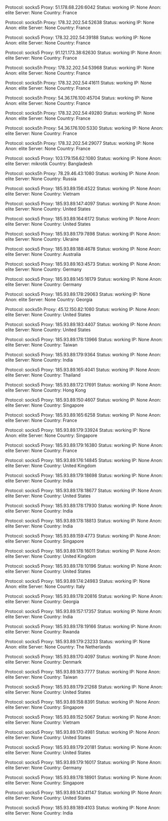 Protocol: socks5
Proxy: 51.178.68.226:6042
Status: working
IP: None
Anon: elite
Server: None
Country: France

Protocol: socks5h
Proxy: 178.32.202.54:52638
Status: working
IP: None
Anon: elite
Server: None
Country: France

Protocol: socks5
Proxy: 178.32.202.54:39188
Status: working
IP: None
Anon: elite
Server: None
Country: France

Protocol: socks5
Proxy: 91.121.173.38:62630
Status: working
IP: None
Anon: elite
Server: None
Country: France

Protocol: socks5h
Proxy: 178.32.202.54:53968
Status: working
IP: None
Anon: elite
Server: None
Country: France

Protocol: socks5h
Proxy: 178.32.202.54:41611
Status: working
IP: None
Anon: elite
Server: None
Country: France

Protocol: socks5h
Proxy: 54.36.176.100:45704
Status: working
IP: None
Anon: elite
Server: None
Country: France

Protocol: socks5h
Proxy: 178.32.202.54:49280
Status: working
IP: None
Anon: elite
Server: None
Country: France

Protocol: socks5h
Proxy: 54.36.176.100:5330
Status: working
IP: None
Anon: elite
Server: None
Country: France

Protocol: socks5h
Proxy: 178.32.202.54:29077
Status: working
IP: None
Anon: elite
Server: None
Country: France

Protocol: socks5
Proxy: 103.179.156.62:1080
Status: working
IP: None
Anon: elite
Server: mikrotik
Country: Bangladesh

Protocol: socks5h
Proxy: 78.29.46.43:1080
Status: working
IP: None
Anon: elite
Server: None
Country: Russia

Protocol: socks5
Proxy: 185.93.89.156:4522
Status: working
IP: None
Anon: elite
Server: None
Country: Vietnam

Protocol: socks5
Proxy: 185.93.89.147:4097
Status: working
IP: None
Anon: elite
Server: None
Country: United States

Protocol: socks5
Proxy: 185.93.89.164:6172
Status: working
IP: None
Anon: elite
Server: None
Country: United States

Protocol: socks5
Proxy: 185.93.89.179:7898
Status: working
IP: None
Anon: elite
Server: None
Country: Ukraine

Protocol: socks5
Proxy: 185.93.89.188:4678
Status: working
IP: None
Anon: elite
Server: None
Country: Australia

Protocol: socks5
Proxy: 185.93.89.163:4573
Status: working
IP: None
Anon: elite
Server: None
Country: Germany

Protocol: socks5
Proxy: 185.93.89.145:16179
Status: working
IP: None
Anon: elite
Server: None
Country: Germany

Protocol: socks5
Proxy: 185.93.89.178:29063
Status: working
IP: None
Anon: elite
Server: None
Country: Georgia

Protocol: socks5h
Proxy: 45.12.150.82:1080
Status: working
IP: None
Anon: elite
Server: None
Country: United States

Protocol: socks5
Proxy: 185.93.89.183:4407
Status: working
IP: None
Anon: elite
Server: None
Country: United States

Protocol: socks5
Proxy: 185.93.89.178:13966
Status: working
IP: None
Anon: elite
Server: None
Country: Taiwan

Protocol: socks5
Proxy: 185.93.89.179:9364
Status: working
IP: None
Anon: elite
Server: None
Country: India

Protocol: socks5
Proxy: 185.93.89.165:4041
Status: working
IP: None
Anon: elite
Server: None
Country: Thailand

Protocol: socks5
Proxy: 185.93.89.172:17691
Status: working
IP: None
Anon: elite
Server: None
Country: Hong Kong

Protocol: socks5
Proxy: 185.93.89.150:4607
Status: working
IP: None
Anon: elite
Server: None
Country: Singapore

Protocol: socks5
Proxy: 185.93.89.165:6258
Status: working
IP: None
Anon: elite
Server: None
Country: France

Protocol: socks5
Proxy: 185.93.89.179:33924
Status: working
IP: None
Anon: elite
Server: None
Country: Singapore

Protocol: socks5
Proxy: 185.93.89.179:16380
Status: working
IP: None
Anon: elite
Server: None
Country: France

Protocol: socks5
Proxy: 185.93.89.176:14845
Status: working
IP: None
Anon: elite
Server: None
Country: United Kingdom

Protocol: socks5
Proxy: 185.93.89.179:18698
Status: working
IP: None
Anon: elite
Server: None
Country: India

Protocol: socks5
Proxy: 185.93.89.178:18677
Status: working
IP: None
Anon: elite
Server: None
Country: United States

Protocol: socks5
Proxy: 185.93.89.178:17930
Status: working
IP: None
Anon: elite
Server: None
Country: India

Protocol: socks5
Proxy: 185.93.89.178:18813
Status: working
IP: None
Anon: elite
Server: None
Country: India

Protocol: socks5
Proxy: 185.93.89.159:4773
Status: working
IP: None
Anon: elite
Server: None
Country: Singapore

Protocol: socks5
Proxy: 185.93.89.178:16011
Status: working
IP: None
Anon: elite
Server: None
Country: United Kingdom

Protocol: socks5
Proxy: 185.93.89.178:10196
Status: working
IP: None
Anon: elite
Server: None
Country: United States

Protocol: socks5
Proxy: 185.93.89.174:24983
Status: working
IP: None
Anon: elite
Server: None
Country: Italy

Protocol: socks5
Proxy: 185.93.89.178:20816
Status: working
IP: None
Anon: elite
Server: None
Country: Georgia

Protocol: socks5
Proxy: 185.93.89.157:17357
Status: working
IP: None
Anon: elite
Server: None
Country: India

Protocol: socks5
Proxy: 185.93.89.178:19166
Status: working
IP: None
Anon: elite
Server: None
Country: Rwanda

Protocol: socks5
Proxy: 185.93.89.179:23233
Status: working
IP: None
Anon: elite
Server: None
Country: The Netherlands

Protocol: socks5
Proxy: 185.93.89.170:4097
Status: working
IP: None
Anon: elite
Server: None
Country: Denmark

Protocol: socks5
Proxy: 185.93.89.183:7777
Status: working
IP: None
Anon: elite
Server: None
Country: Taiwan

Protocol: socks5
Proxy: 185.93.89.179:21268
Status: working
IP: None
Anon: elite
Server: None
Country: United States

Protocol: socks5
Proxy: 185.93.89.158:8391
Status: working
IP: None
Anon: elite
Server: None
Country: Singapore

Protocol: socks5
Proxy: 185.93.89.152:5067
Status: working
IP: None
Anon: elite
Server: None
Country: Vietnam

Protocol: socks5
Proxy: 185.93.89.170:4981
Status: working
IP: None
Anon: elite
Server: None
Country: United States

Protocol: socks5
Proxy: 185.93.89.179:20181
Status: working
IP: None
Anon: elite
Server: None
Country: United States

Protocol: socks5
Proxy: 185.93.89.179:16017
Status: working
IP: None
Anon: elite
Server: None
Country: Germany

Protocol: socks5
Proxy: 185.93.89.178:18901
Status: working
IP: None
Anon: elite
Server: None
Country: Singapore

Protocol: socks5
Proxy: 185.93.89.143:41147
Status: working
IP: None
Anon: elite
Server: None
Country: United States

Protocol: socks5
Proxy: 185.93.89.189:4103
Status: working
IP: None
Anon: elite
Server: None
Country: India

